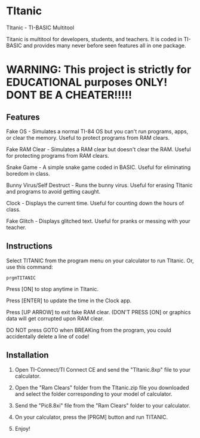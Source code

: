 # TItanic
TItanic - TI-BASIC Multitool

Titanic is multitool for developers, students, and teachers. It is coded in TI-BASIC and provides many never before seen features all in one package.

# WARNING: This project is strictly for EDUCATIONAL purposes ONLY! DONT BE A CHEATER!!!!!

## Features

Fake OS - Simulates a normal TI-84 OS but you can't run programs, apps, or clear the memory. Useful to protect programs from RAM clears.

Fake RAM Clear - Simulates a RAM clear but doesn't clear the RAM. Useful for protecting programs from RAM clears.

Snake Game - A simple snake game coded in BASIC. Useful for eliminating boredom in class.

Bunny Virus/Self Destruct - Runs the bunny virus. Useful for erasing TItanic and programs to avoid getting caught.

Clock - Displays the current time. Useful for counting down the hours of class.

Fake Glitch - Displays glitched text. Useful for pranks or messing with your teacher.

## Instructions

Select TITANIC from the program menu on your calculator to run TItanic. Or, use this command:
```
prgmTITANIC
```

Press [ON] to stop anytime in TItanic.

Press [ENTER] to update the time in the Clock app.

Press [UP ARROW] to exit fake RAM clear. (DON'T PRESS [ON] or graphics data will get corrupted upon RAM clear.

DO NOT press GOTO when BREAKing from the program, you could accidentally delete a line of code!

## Installation

1. Open TI-Connect/TI Connect CE and send the "TItanic.8xp" file to your calculator.

2. Open the "Ram Clears" folder from the TItanic.zip file you downloaded and select the folder corresponding to your model of calculator.

3. Send the "Pic8.8xi" file from the "Ram Clears" folder to your calculator.

4. On your calculator, press the [PRGM] button and run TITANIC.

5. Enjoy!
